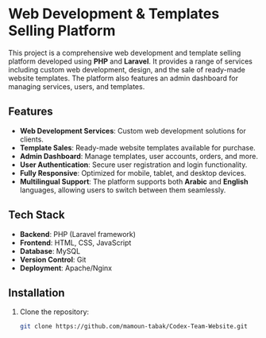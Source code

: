 # Web Development & Templates Selling Platform

This project is a comprehensive web development and template selling platform developed using **PHP** and **Laravel**. It provides a range of services including custom web development, design, and the sale of ready-made website templates. The platform also features an admin dashboard for managing services, users, and templates.

## Features

- **Web Development Services**: Custom web development solutions for clients.
- **Template Sales**: Ready-made website templates available for purchase.
- **Admin Dashboard**: Manage templates, user accounts, orders, and more.
- **User Authentication**: Secure user registration and login functionality.
- **Fully Responsive**: Optimized for mobile, tablet, and desktop devices.
- **Multilingual Support**: The platform supports both **Arabic** and **English** languages, allowing users to switch between them seamlessly.

## Tech Stack

- **Backend**: PHP (Laravel framework)
- **Frontend**: HTML, CSS, JavaScript
- **Database**: MySQL
- **Version Control**: Git
- **Deployment**: Apache/Nginx

## Installation

1. Clone the repository:
   ```bash
   git clone https://github.com/mamoun-tabak/Codex-Team-Website.git
